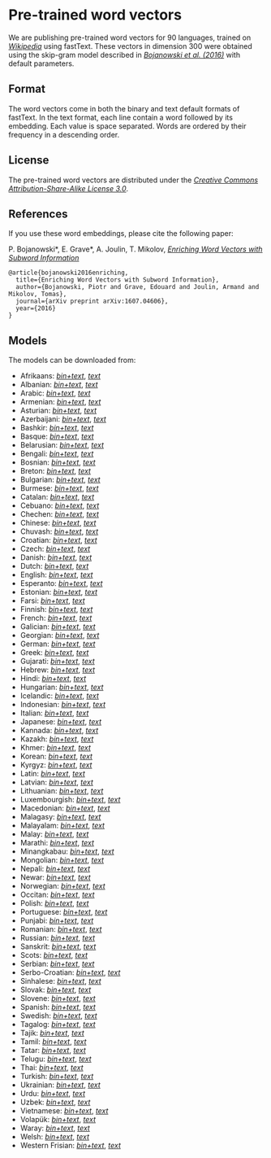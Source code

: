 # Pre-trained word vectors

We are publishing pre-trained word vectors for 90 languages, trained on [*Wikipedia*](https://www.wikipedia.org) using fastText.
These vectors in dimension 300 were obtained using the skip-gram model described in [*Bojanowski et al. (2016)*](https://arxiv.org/abs/1607.04606) with default parameters.

## Format

The word vectors come in both the binary and text default formats of fastText.
In the text format, each line contain a word followed by its embedding. Each value is space separated.
Words are ordered by their frequency in a descending order.

## License

The pre-trained word vectors are distributed under the [*Creative Commons Attribution-Share-Alike License 3.0*](https://creativecommons.org/licenses/by-sa/3.0/).

## References

If you use these word embeddings, please cite the following paper:

P. Bojanowski\*, E. Grave\*, A. Joulin, T. Mikolov, [*Enriching Word Vectors with Subword Information*](https://arxiv.org/abs/1607.04606)

```
@article{bojanowski2016enriching,
  title={Enriching Word Vectors with Subword Information},
  author={Bojanowski, Piotr and Grave, Edouard and Joulin, Armand and Mikolov, Tomas},
  journal={arXiv preprint arXiv:1607.04606},
  year={2016}
}
```

## Models

The models can be downloaded from:

* Afrikaans: [*bin+text*](https://s3-us-west-1.amazonaws.com/fasttext-vectors/wiki.af.zip), [*text*](https://s3-us-west-1.amazonaws.com/fasttext-vectors/wiki.af.vec)
* Albanian: [*bin+text*](https://s3-us-west-1.amazonaws.com/fasttext-vectors/wiki.sq.zip), [*text*](https://s3-us-west-1.amazonaws.com/fasttext-vectors/wiki.sq.vec)
* Arabic: [*bin+text*](https://s3-us-west-1.amazonaws.com/fasttext-vectors/wiki.ar.zip), [*text*](https://s3-us-west-1.amazonaws.com/fasttext-vectors/wiki.ar.vec)
* Armenian: [*bin+text*](https://s3-us-west-1.amazonaws.com/fasttext-vectors/wiki.hy.zip), [*text*](https://s3-us-west-1.amazonaws.com/fasttext-vectors/wiki.hy.vec)
* Asturian: [*bin+text*](https://s3-us-west-1.amazonaws.com/fasttext-vectors/wiki.ast.zip), [*text*](https://s3-us-west-1.amazonaws.com/fasttext-vectors/wiki.ast.vec)
* Azerbaijani: [*bin+text*](https://s3-us-west-1.amazonaws.com/fasttext-vectors/wiki.az.zip), [*text*](https://s3-us-west-1.amazonaws.com/fasttext-vectors/wiki.az.vec)
* Bashkir: [*bin+text*](https://s3-us-west-1.amazonaws.com/fasttext-vectors/wiki.ba.zip), [*text*](https://s3-us-west-1.amazonaws.com/fasttext-vectors/wiki.ba.vec)
* Basque: [*bin+text*](https://s3-us-west-1.amazonaws.com/fasttext-vectors/wiki.eu.zip), [*text*](https://s3-us-west-1.amazonaws.com/fasttext-vectors/wiki.eu.vec)
* Belarusian: [*bin+text*](https://s3-us-west-1.amazonaws.com/fasttext-vectors/wiki.be.zip), [*text*](https://s3-us-west-1.amazonaws.com/fasttext-vectors/wiki.be.vec)
* Bengali: [*bin+text*](https://s3-us-west-1.amazonaws.com/fasttext-vectors/wiki.bn.zip), [*text*](https://s3-us-west-1.amazonaws.com/fasttext-vectors/wiki.bn.vec)
* Bosnian: [*bin+text*](https://s3-us-west-1.amazonaws.com/fasttext-vectors/wiki.bs.zip), [*text*](https://s3-us-west-1.amazonaws.com/fasttext-vectors/wiki.bs.vec)
* Breton: [*bin+text*](https://s3-us-west-1.amazonaws.com/fasttext-vectors/wiki.br.zip), [*text*](https://s3-us-west-1.amazonaws.com/fasttext-vectors/wiki.br.vec)
* Bulgarian: [*bin+text*](https://s3-us-west-1.amazonaws.com/fasttext-vectors/wiki.bg.zip), [*text*](https://s3-us-west-1.amazonaws.com/fasttext-vectors/wiki.bg.vec)
* Burmese: [*bin+text*](https://s3-us-west-1.amazonaws.com/fasttext-vectors/wiki.my.zip), [*text*](https://s3-us-west-1.amazonaws.com/fasttext-vectors/wiki.my.vec)
* Catalan: [*bin+text*](https://s3-us-west-1.amazonaws.com/fasttext-vectors/wiki.ca.zip), [*text*](https://s3-us-west-1.amazonaws.com/fasttext-vectors/wiki.ca.vec)
* Cebuano: [*bin+text*](https://s3-us-west-1.amazonaws.com/fasttext-vectors/wiki.ceb.zip), [*text*](https://s3-us-west-1.amazonaws.com/fasttext-vectors/wiki.ceb.vec)
* Chechen: [*bin+text*](https://s3-us-west-1.amazonaws.com/fasttext-vectors/wiki.ce.zip), [*text*](https://s3-us-west-1.amazonaws.com/fasttext-vectors/wiki.ce.vec)
* Chinese: [*bin+text*](https://s3-us-west-1.amazonaws.com/fasttext-vectors/wiki.zh.zip), [*text*](https://s3-us-west-1.amazonaws.com/fasttext-vectors/wiki.zh.vec)
* Chuvash: [*bin+text*](https://s3-us-west-1.amazonaws.com/fasttext-vectors/wiki.cv.zip), [*text*](https://s3-us-west-1.amazonaws.com/fasttext-vectors/wiki.cv.vec)
* Croatian: [*bin+text*](https://s3-us-west-1.amazonaws.com/fasttext-vectors/wiki.hr.zip), [*text*](https://s3-us-west-1.amazonaws.com/fasttext-vectors/wiki.hr.vec)
* Czech: [*bin+text*](https://s3-us-west-1.amazonaws.com/fasttext-vectors/wiki.cs.zip), [*text*](https://s3-us-west-1.amazonaws.com/fasttext-vectors/wiki.cs.vec)
* Danish: [*bin+text*](https://s3-us-west-1.amazonaws.com/fasttext-vectors/wiki.da.zip), [*text*](https://s3-us-west-1.amazonaws.com/fasttext-vectors/wiki.da.vec)
* Dutch: [*bin+text*](https://s3-us-west-1.amazonaws.com/fasttext-vectors/wiki.nl.zip), [*text*](https://s3-us-west-1.amazonaws.com/fasttext-vectors/wiki.nl.vec)
* English: [*bin+text*](https://s3-us-west-1.amazonaws.com/fasttext-vectors/wiki.en.zip), [*text*](https://s3-us-west-1.amazonaws.com/fasttext-vectors/wiki.en.vec)
* Esperanto: [*bin+text*](https://s3-us-west-1.amazonaws.com/fasttext-vectors/wiki.eo.zip), [*text*](https://s3-us-west-1.amazonaws.com/fasttext-vectors/wiki.eo.vec)
* Estonian: [*bin+text*](https://s3-us-west-1.amazonaws.com/fasttext-vectors/wiki.et.zip), [*text*](https://s3-us-west-1.amazonaws.com/fasttext-vectors/wiki.et.vec)
* Farsi: [*bin+text*](https://s3-us-west-1.amazonaws.com/fasttext-vectors/wiki.fa.zip), [*text*](https://s3-us-west-1.amazonaws.com/fasttext-vectors/wiki.fa.vec)
* Finnish: [*bin+text*](https://s3-us-west-1.amazonaws.com/fasttext-vectors/wiki.fi.zip), [*text*](https://s3-us-west-1.amazonaws.com/fasttext-vectors/wiki.fi.vec)
* French: [*bin+text*](https://s3-us-west-1.amazonaws.com/fasttext-vectors/wiki.fr.zip), [*text*](https://s3-us-west-1.amazonaws.com/fasttext-vectors/wiki.fr.vec)
* Galician: [*bin+text*](https://s3-us-west-1.amazonaws.com/fasttext-vectors/wiki.gl.zip), [*text*](https://s3-us-west-1.amazonaws.com/fasttext-vectors/wiki.gl.vec)
* Georgian: [*bin+text*](https://s3-us-west-1.amazonaws.com/fasttext-vectors/wiki.ka.zip), [*text*](https://s3-us-west-1.amazonaws.com/fasttext-vectors/wiki.ka.vec)
* German: [*bin+text*](https://s3-us-west-1.amazonaws.com/fasttext-vectors/wiki.de.zip), [*text*](https://s3-us-west-1.amazonaws.com/fasttext-vectors/wiki.de.vec)
* Greek: [*bin+text*](https://s3-us-west-1.amazonaws.com/fasttext-vectors/wiki.el.zip), [*text*](https://s3-us-west-1.amazonaws.com/fasttext-vectors/wiki.el.vec)
* Gujarati: [*bin+text*](https://s3-us-west-1.amazonaws.com/fasttext-vectors/wiki.gu.zip), [*text*](https://s3-us-west-1.amazonaws.com/fasttext-vectors/wiki.gu.vec)
* Hebrew: [*bin+text*](https://s3-us-west-1.amazonaws.com/fasttext-vectors/wiki.he.zip), [*text*](https://s3-us-west-1.amazonaws.com/fasttext-vectors/wiki.he.vec)
* Hindi: [*bin+text*](https://s3-us-west-1.amazonaws.com/fasttext-vectors/wiki.hi.zip), [*text*](https://s3-us-west-1.amazonaws.com/fasttext-vectors/wiki.hi.vec)
* Hungarian: [*bin+text*](https://s3-us-west-1.amazonaws.com/fasttext-vectors/wiki.hu.zip), [*text*](https://s3-us-west-1.amazonaws.com/fasttext-vectors/wiki.hu.vec)
* Icelandic: [*bin+text*](https://s3-us-west-1.amazonaws.com/fasttext-vectors/wiki.is.zip), [*text*](https://s3-us-west-1.amazonaws.com/fasttext-vectors/wiki.is.vec)
* Indonesian: [*bin+text*](https://s3-us-west-1.amazonaws.com/fasttext-vectors/wiki.id.zip), [*text*](https://s3-us-west-1.amazonaws.com/fasttext-vectors/wiki.id.vec)
* Italian: [*bin+text*](https://s3-us-west-1.amazonaws.com/fasttext-vectors/wiki.it.zip), [*text*](https://s3-us-west-1.amazonaws.com/fasttext-vectors/wiki.it.vec)
* Japanese: [*bin+text*](https://s3-us-west-1.amazonaws.com/fasttext-vectors/wiki.ja.zip), [*text*](https://s3-us-west-1.amazonaws.com/fasttext-vectors/wiki.ja.vec)
* Kannada: [*bin+text*](https://s3-us-west-1.amazonaws.com/fasttext-vectors/wiki.kn.zip), [*text*](https://s3-us-west-1.amazonaws.com/fasttext-vectors/wiki.kn.vec)
* Kazakh: [*bin+text*](https://s3-us-west-1.amazonaws.com/fasttext-vectors/wiki.kk.zip), [*text*](https://s3-us-west-1.amazonaws.com/fasttext-vectors/wiki.kk.vec)
* Khmer: [*bin+text*](https://s3-us-west-1.amazonaws.com/fasttext-vectors/wiki.km.zip), [*text*](https://s3-us-west-1.amazonaws.com/fasttext-vectors/wiki.km.vec)
* Korean: [*bin+text*](https://s3-us-west-1.amazonaws.com/fasttext-vectors/wiki.ko.zip), [*text*](https://s3-us-west-1.amazonaws.com/fasttext-vectors/wiki.ko.vec)
* Kyrgyz: [*bin+text*](https://s3-us-west-1.amazonaws.com/fasttext-vectors/wiki.ky.zip), [*text*](https://s3-us-west-1.amazonaws.com/fasttext-vectors/wiki.ky.vec)
* Latin: [*bin+text*](https://s3-us-west-1.amazonaws.com/fasttext-vectors/wiki.la.zip), [*text*](https://s3-us-west-1.amazonaws.com/fasttext-vectors/wiki.la.vec)
* Latvian: [*bin+text*](https://s3-us-west-1.amazonaws.com/fasttext-vectors/wiki.lv.zip), [*text*](https://s3-us-west-1.amazonaws.com/fasttext-vectors/wiki.lv.vec)
* Lithuanian: [*bin+text*](https://s3-us-west-1.amazonaws.com/fasttext-vectors/wiki.lt.zip), [*text*](https://s3-us-west-1.amazonaws.com/fasttext-vectors/wiki.lt.vec)
* Luxembourgish: [*bin+text*](https://s3-us-west-1.amazonaws.com/fasttext-vectors/wiki.lb.zip), [*text*](https://s3-us-west-1.amazonaws.com/fasttext-vectors/wiki.lb.vec)
* Macedonian: [*bin+text*](https://s3-us-west-1.amazonaws.com/fasttext-vectors/wiki.mk.zip), [*text*](https://s3-us-west-1.amazonaws.com/fasttext-vectors/wiki.mk.vec)
* Malagasy: [*bin+text*](https://s3-us-west-1.amazonaws.com/fasttext-vectors/wiki.mg.zip), [*text*](https://s3-us-west-1.amazonaws.com/fasttext-vectors/wiki.mg.vec)
* Malayalam: [*bin+text*](https://s3-us-west-1.amazonaws.com/fasttext-vectors/wiki.ml.zip), [*text*](https://s3-us-west-1.amazonaws.com/fasttext-vectors/wiki.ml.vec)
* Malay: [*bin+text*](https://s3-us-west-1.amazonaws.com/fasttext-vectors/wiki.ms.zip), [*text*](https://s3-us-west-1.amazonaws.com/fasttext-vectors/wiki.ms.vec)
* Marathi: [*bin+text*](https://s3-us-west-1.amazonaws.com/fasttext-vectors/wiki.mr.zip), [*text*](https://s3-us-west-1.amazonaws.com/fasttext-vectors/wiki.mr.vec)
* Minangkabau: [*bin+text*](https://s3-us-west-1.amazonaws.com/fasttext-vectors/wiki.min.zip), [*text*](https://s3-us-west-1.amazonaws.com/fasttext-vectors/wiki.min.vec)
* Mongolian: [*bin+text*](https://s3-us-west-1.amazonaws.com/fasttext-vectors/wiki.mn.zip), [*text*](https://s3-us-west-1.amazonaws.com/fasttext-vectors/wiki.mn.vec)
* Nepali: [*bin+text*](https://s3-us-west-1.amazonaws.com/fasttext-vectors/wiki.ne.zip), [*text*](https://s3-us-west-1.amazonaws.com/fasttext-vectors/wiki.ne.vec)
* Newar: [*bin+text*](https://s3-us-west-1.amazonaws.com/fasttext-vectors/wiki.new.zip), [*text*](https://s3-us-west-1.amazonaws.com/fasttext-vectors/wiki.new.vec)
* Norwegian: [*bin+text*](https://s3-us-west-1.amazonaws.com/fasttext-vectors/wiki.no.zip), [*text*](https://s3-us-west-1.amazonaws.com/fasttext-vectors/wiki.no.vec)
* Occitan: [*bin+text*](https://s3-us-west-1.amazonaws.com/fasttext-vectors/wiki.oc.zip), [*text*](https://s3-us-west-1.amazonaws.com/fasttext-vectors/wiki.oc.vec)
* Polish: [*bin+text*](https://s3-us-west-1.amazonaws.com/fasttext-vectors/wiki.pl.zip), [*text*](https://s3-us-west-1.amazonaws.com/fasttext-vectors/wiki.pl.vec)
* Portuguese: [*bin+text*](https://s3-us-west-1.amazonaws.com/fasttext-vectors/wiki.pt.zip), [*text*](https://s3-us-west-1.amazonaws.com/fasttext-vectors/wiki.pt.vec)
* Punjabi: [*bin+text*](https://s3-us-west-1.amazonaws.com/fasttext-vectors/wiki.pa.zip), [*text*](https://s3-us-west-1.amazonaws.com/fasttext-vectors/wiki.pa.vec)
* Romanian: [*bin+text*](https://s3-us-west-1.amazonaws.com/fasttext-vectors/wiki.ro.zip), [*text*](https://s3-us-west-1.amazonaws.com/fasttext-vectors/wiki.ro.vec)
* Russian: [*bin+text*](https://s3-us-west-1.amazonaws.com/fasttext-vectors/wiki.ru.zip), [*text*](https://s3-us-west-1.amazonaws.com/fasttext-vectors/wiki.ru.vec)
* Sanskrit: [*bin+text*](https://s3-us-west-1.amazonaws.com/fasttext-vectors/wiki.sa.zip), [*text*](https://s3-us-west-1.amazonaws.com/fasttext-vectors/wiki.sa.vec)
* Scots: [*bin+text*](https://s3-us-west-1.amazonaws.com/fasttext-vectors/wiki.sco.zip), [*text*](https://s3-us-west-1.amazonaws.com/fasttext-vectors/wiki.sco.vec)
* Serbian: [*bin+text*](https://s3-us-west-1.amazonaws.com/fasttext-vectors/wiki.sr.zip), [*text*](https://s3-us-west-1.amazonaws.com/fasttext-vectors/wiki.sr.vec)
* Serbo-Croatian: [*bin+text*](https://s3-us-west-1.amazonaws.com/fasttext-vectors/wiki.sh.zip), [*text*](https://s3-us-west-1.amazonaws.com/fasttext-vectors/wiki.sh.vec)
* Sinhalese: [*bin+text*](https://s3-us-west-1.amazonaws.com/fasttext-vectors/wiki.si.zip), [*text*](https://s3-us-west-1.amazonaws.com/fasttext-vectors/wiki.si.vec)
* Slovak: [*bin+text*](https://s3-us-west-1.amazonaws.com/fasttext-vectors/wiki.sk.zip), [*text*](https://s3-us-west-1.amazonaws.com/fasttext-vectors/wiki.sk.vec)
* Slovene: [*bin+text*](https://s3-us-west-1.amazonaws.com/fasttext-vectors/wiki.sl.zip), [*text*](https://s3-us-west-1.amazonaws.com/fasttext-vectors/wiki.sl.vec)
* Spanish: [*bin+text*](https://s3-us-west-1.amazonaws.com/fasttext-vectors/wiki.es.zip), [*text*](https://s3-us-west-1.amazonaws.com/fasttext-vectors/wiki.es.vec)
* Swedish: [*bin+text*](https://s3-us-west-1.amazonaws.com/fasttext-vectors/wiki.sv.zip), [*text*](https://s3-us-west-1.amazonaws.com/fasttext-vectors/wiki.sv.vec)
* Tagalog: [*bin+text*](https://s3-us-west-1.amazonaws.com/fasttext-vectors/wiki.tl.zip), [*text*](https://s3-us-west-1.amazonaws.com/fasttext-vectors/wiki.tl.vec)
* Tajik: [*bin+text*](https://s3-us-west-1.amazonaws.com/fasttext-vectors/wiki.tg.zip), [*text*](https://s3-us-west-1.amazonaws.com/fasttext-vectors/wiki.tg.vec)
* Tamil: [*bin+text*](https://s3-us-west-1.amazonaws.com/fasttext-vectors/wiki.ta.zip), [*text*](https://s3-us-west-1.amazonaws.com/fasttext-vectors/wiki.ta.vec)
* Tatar: [*bin+text*](https://s3-us-west-1.amazonaws.com/fasttext-vectors/wiki.tt.zip), [*text*](https://s3-us-west-1.amazonaws.com/fasttext-vectors/wiki.tt.vec)
* Telugu: [*bin+text*](https://s3-us-west-1.amazonaws.com/fasttext-vectors/wiki.te.zip), [*text*](https://s3-us-west-1.amazonaws.com/fasttext-vectors/wiki.te.vec)
* Thai: [*bin+text*](https://s3-us-west-1.amazonaws.com/fasttext-vectors/wiki.th.zip), [*text*](https://s3-us-west-1.amazonaws.com/fasttext-vectors/wiki.th.vec)
* Turkish: [*bin+text*](https://s3-us-west-1.amazonaws.com/fasttext-vectors/wiki.tr.zip), [*text*](https://s3-us-west-1.amazonaws.com/fasttext-vectors/wiki.tr.vec)
* Ukrainian: [*bin+text*](https://s3-us-west-1.amazonaws.com/fasttext-vectors/wiki.uk.zip), [*text*](https://s3-us-west-1.amazonaws.com/fasttext-vectors/wiki.uk.vec)
* Urdu: [*bin+text*](https://s3-us-west-1.amazonaws.com/fasttext-vectors/wiki.ur.zip), [*text*](https://s3-us-west-1.amazonaws.com/fasttext-vectors/wiki.ur.vec)
* Uzbek: [*bin+text*](https://s3-us-west-1.amazonaws.com/fasttext-vectors/wiki.uz.zip), [*text*](https://s3-us-west-1.amazonaws.com/fasttext-vectors/wiki.uz.vec)
* Vietnamese: [*bin+text*](https://s3-us-west-1.amazonaws.com/fasttext-vectors/wiki.vi.zip), [*text*](https://s3-us-west-1.amazonaws.com/fasttext-vectors/wiki.vi.vec)
* Volapük: [*bin+text*](https://s3-us-west-1.amazonaws.com/fasttext-vectors/wiki.vo.zip), [*text*](https://s3-us-west-1.amazonaws.com/fasttext-vectors/wiki.vo.vec)
* Waray: [*bin+text*](https://s3-us-west-1.amazonaws.com/fasttext-vectors/wiki.war.zip), [*text*](https://s3-us-west-1.amazonaws.com/fasttext-vectors/wiki.war.vec)
* Welsh: [*bin+text*](https://s3-us-west-1.amazonaws.com/fasttext-vectors/wiki.cy.zip), [*text*](https://s3-us-west-1.amazonaws.com/fasttext-vectors/wiki.cy.vec)
* Western Frisian: [*bin+text*](https://s3-us-west-1.amazonaws.com/fasttext-vectors/wiki.fy.zip), [*text*](https://s3-us-west-1.amazonaws.com/fasttext-vectors/wiki.fy.vec)
